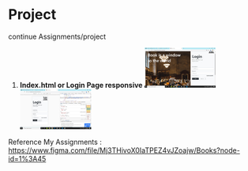 # Project
continue Assignments/project

<ol>
<li><b>Index.html or Login Page responsive</b>
<img src="img/Screenshots/Login-page.jpg" alt="Loading page" width="30%"></img>
<img src="img/Screenshots/Login-page-responsive.jpg" alt="Loading page" width="30%"></img>
</li>

</ol>

Reference My Assignments : https://www.figma.com/file/Mj3THivoX0IaTPEZ4vJZoajw/Books?node-id=1%3A45
